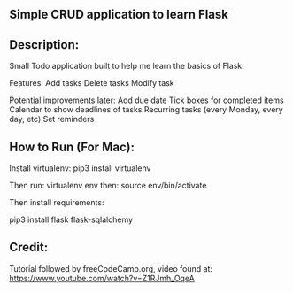 ## Simple CRUD application to learn Flask
## Description:
Small Todo application built to help me learn the basics of Flask.

Features:
Add tasks
Delete tasks
Modify task

Potential improvements later:
Add due date
Tick boxes for completed items
Calendar to show deadlines of tasks
Recurring tasks (every Monday, every day, etc)
Set reminders

## How to Run (For Mac):
Install virtualenv:
pip3 install virtualenv

Then run:
virtualenv env
then:
source env/bin/activate

Then install requirements:

pip3 install flask flask-sqlalchemy

## Credit:
Tutorial followed by freeCodeCamp.org, video found at: https://www.youtube.com/watch?v=Z1RJmh_OqeA
